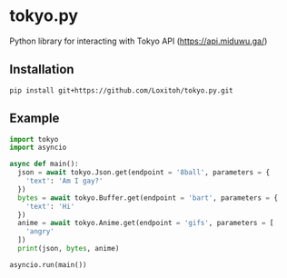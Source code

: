 # tokyo.py
Python library for interacting with Tokyo API (https://api.miduwu.ga/)

## Installation
`pip install git+https://github.com/Loxitoh/tokyo.py.git`

## Example
```py
import tokyo
import asyncio

async def main():
  json = await tokyo.Json.get(endpoint = '8ball', parameters = {
    'text': 'Am I gay?'
  })
  bytes = await tokyo.Buffer.get(endpoint = 'bart', parameters = {
    'text': 'Hi'
  })
  anime = await tokyo.Anime.get(endpoint = 'gifs', parameters = [
    'angry'
  ])
  print(json, bytes, anime)

asyncio.run(main())
```
